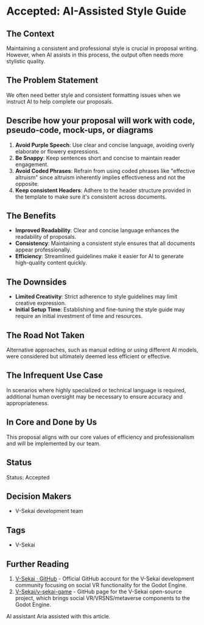 # Accepted: AI-Assisted Style Guide

## The Context

Maintaining a consistent and professional style is crucial in proposal writing. However, when AI assists in this process, the output often needs more stylistic quality.

## The Problem Statement

We often need better style and consistent formatting issues when we instruct AI to help complete our proposals.

## Describe how your proposal will work with code, pseudo-code, mock-ups, or diagrams

1. **Avoid Purple Speech**: Use clear and concise language, avoiding overly elaborate or flowery expressions.
2. **Be Snappy**: Keep sentences short and concise to maintain reader engagement.
3. **Avoid Coded Phrases**: Refrain from using coded phrases like "effective altruism" since altruism inherently implies effectiveness and not the opposite.
4. **Keep consistent Headers**: Adhere to the header structure provided in the template to make sure it's consistent across documents.

## The Benefits

- **Improved Readability**: Clear and concise language enhances the readability of proposals.
- **Consistency**: Maintaining a consistent style ensures that all documents appear professionally.
- **Efficiency**: Streamlined guidelines make it easier for AI to generate high-quality content quickly.

## The Downsides

- **Limited Creativity**: Strict adherence to style guidelines may limit creative expression.
- **Initial Setup Time**: Establishing and fine-tuning the style guide may require an initial investment of time and resources.

## The Road Not Taken

Alternative approaches, such as manual editing or using different AI models, were considered but ultimately deemed less efficient or effective.

## The Infrequent Use Case

In scenarios where highly specialized or technical language is required, additional human oversight may be necessary to ensure accuracy and appropriateness.

## In Core and Done by Us

This proposal aligns with our core values of efficiency and professionalism and will be implemented by our team.

## Status

Status: Accepted <!-- Draft | Proposed | Rejected | Accepted | Deprecated | Superseded by -->

## Decision Makers

- V-Sekai development team

## Tags

- V-Sekai

## Further Reading

1. [V-Sekai · GitHub](https://github.com/v-sekai) - Official GitHub account for the V-Sekai development community focusing on social VR functionality for the Godot Engine.
2. [V-Sekai/v-sekai-game](https://github.com/v-sekai/v-sekai-game) - GitHub page for the V-Sekai open-source project, which brings social VR/VRSNS/metaverse components to the Godot Engine.

AI assistant Aria assisted with this article.

